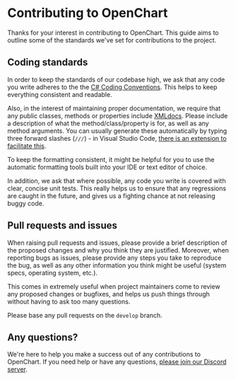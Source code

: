 # Contributing to OpenChart

Thanks for your interest in contributing to OpenChart. This guide aims to outline some of the standards we've set for contributions to the project.

## Coding standards
In order to keep the standards of our codebase high, we ask that any code you write adheres to the the [C# Coding Conventions](https://docs.microsoft.com/en-us/dotnet/csharp/programming-guide/inside-a-program/coding-conventions). This helps to keep everything consistent and readable. 

Also, in the interest of maintaining proper documentation, we require that any public classes, methods or properties include [XMLdocs](https://docs.microsoft.com/en-us/dotnet/csharp/programming-guide/xmldoc/). Please include a description of what the method/class/property is for, as well as any method arguments. You can usually generate these automatically by typing three forward slashes (`///`) - in Visual Studio Code, [there is an extension to facilitate this](https://marketplace.visualstudio.com/items?itemName=k--kato.docomment).

To keep the formatting consistent, it might be helpful for you to use the automatic formatting tools built into your IDE or text editor of choice.

In addition, we ask that where possible, any code you write is covered with clear, concise unit tests. This really helps us to ensure that any regressions are caught in the future, and gives us a fighting chance at not releasing buggy code.

## Pull requests and issues
When raising pull requests and issues, please provide a brief description of the proposed changes and why you think they are justified. Moreover, when reporting bugs as issues, please provide any steps you take to reproduce the bug, as well as any other information you think might be useful (system specs, operating system, etc.). 

This comes in extremely useful when project maintainers come to review any proposed changes or bugfixes, and helps us push things through without having to ask too many questions.

Please base any pull requests on the `develop` branch.

## Any questions?

We're here to help you make a success out of any contributions to OpenChart. If you need help or have any questions, [please join our Discord server](https://discord.gg/Eyn479Q).
